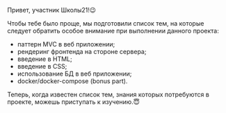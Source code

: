 Привет, участник Школы21!😉

Чтобы тебе было проще, мы подготовили список тем, на которые следует обратить особое внимание при выполнении данного проекта:

- паттерн MVC в веб приложении;
- рендеринг фронтенда на стороне сервера;
- введение в HTML;
- введение в CSS;
- использование БД в веб приложении;
- docker/docker-compose (bonus part).

Теперь, когда известен список тем, знания которых потребуются в проекте, можешь приступать к изучению.😇
